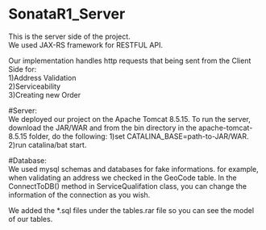 # SonataR1_Server  
This is the server side of the project.  
We used JAX-RS framework for RESTFUL API.  

Our implementation handles http requests that being sent from the Client Side for:  
1)Address Validation  
2)Serviceability   
3)Creating new Order  

#Server:  
We deployed our project on the Apache Tomcat 8.5.15.
To run the server, download the JAR/WAR and from the bin directory in the apache-tomcat-8.5.15 folder, do the following:
1)set CATALINA_BASE=path-to-JAR/WAR.  
2)run catalina/bat start.

#Database:  
We used mysql schemas and databases for fake informations.
for example, when validating an address we checked in the GeoCode table.
In the ConnectToDB() method in ServiceQualifation class, you can change the information of the connection as you wish.

We added the *.sql files under the tables.rar file so you can see the model of our tables.  



